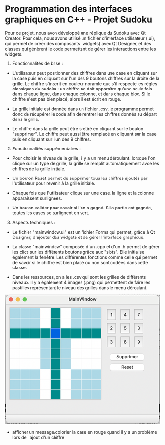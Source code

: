 # Programmation des interfaces graphiques en C++ - Projet Sudoku 

Pour ce projet, nous avon développé une réplique du Sudoku avec Qt Creator. Pour cela, nous avons utilisé un fichier d'interface utilisateur (.ui), qui permet de créer des composants (widgets) avec Qt Designer, et des classes qui génèrent le code permettant de gérer les interactions entre les widgets. 


1. Fonctionnalités de base : 
- L'utilisateur peut positionner des chiffres dans une case en cliquant sur la case puis en cliquant sur l'un des 9 boutons chiffres sur la droite de la grille.  Le chiffre s'inscrit en couleur noramle que s'il respecte les règles classiques du sudoku : un chiffre ne doit apparaître qu’une seule fois dans chaque ligne, dans chaque colonne, et dans chaque bloc.
Si le chiffre n'est pas bien placé, alors il est écrit en rouge.

- La grille initiale est donnée dans un fichier .csv, le programme permet donc de récupérer le code afin de rentrer les chiffres donnés au départ dans la grille. 

- Le chiffre dans la grille peut être sretiré en cliquant sur le bouton "supprimer". Le chiffre peut aussi être remplacé en cliquant sur la case puis en cliquant sur l'un des 9 chiffres.


2. Fonctionnalités supplémentaires : 
- Pour choisir le niveau de la grille, il y a un menu déroulant. lorsque l'on clique sur un type de grille, la grille se remplit automatiquement avce les chiffres de la grille initiale.

- Un bouton Reset permet de supprimer tous les chiffres ajoutés par l'utilisateur pour revenir à la grille initiale. 

- Chaque fois que l'utilisateur clique sur une case, la ligne et la colonne apparaissent surlignées.

- Un bouton valider pour savoir si l'on a gagné. Si la partie est gagnée, toutes les cases se surlignent en vert.

3. Aspects techniques :
- Le fichier "mainwindow.ui" est un fichier Forms qui permet, grâce à Qt Designer, d'ajouter des widgets et de gérer l'interface graphique.

- La classe "mainwindow" composée d'un .cpp et d'un .h permet de gérer les clics sur les différents boutons grâce aux "slots". Elle initialise également la fenêtre. Les différentes fonctions comme celle qui permet de savoir si le chiffre est bien placé ou non sont codées dans cette classe.

- Dans les ressources, on a les .csv qui sont les grilles de différents niveaux. Il y a également 4 images (.png) qui permettent de faire les pastilles représentant le niveau des grilles dans le menu déroulant. 

![Visuel](visuels/1.png)




- afficher un message/colorier la case en rouge quand il y a un problème lors de l'ajout d'un chiffre
